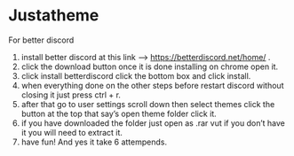 # Justatheme
For better discord
1. install better discord at this link —-> https://betterdiscord.net/home/ .
2. click the download button once it is done installing on chrome open it.
3. click install betterdiscord click the bottom box and click install.
4. when everything done on the other steps before restart discord without closing it just press ctrl + r.
5. after that go to user settings scroll down then select themes click the button at the top that say’s open theme folder click it.
6. if you have downloaded the folder just open as .rar vut if you don’t have it you will need to extract it.
7. have fun! And yes it take 6 attempends.
